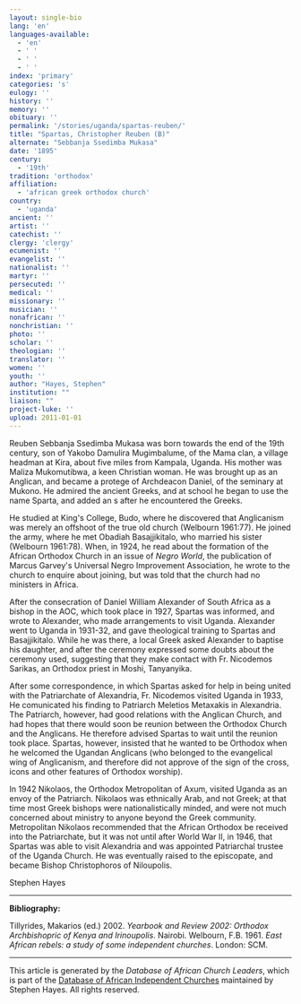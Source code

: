 ```yaml
---
layout: single-bio
lang: 'en'
languages-available:
  - 'en'
  - ' '
  - ' '
  - ' '
index: 'primary'
categories: 's'
eulogy: ''
history: ''
memory: ''
obituary: ''
permalink: '/stories/uganda/spartas-reuben/'
title: "Spartas, Christopher Reuben (B)"
alternate: "Sebbanja Ssedimba Mukasa"
date: '1895'
century:
  - '19th'
tradition: 'orthodox'
affiliation:
  - 'african greek orthodox church'
country:
  - 'uganda'
ancient: ''
artist: ''
catechist: ''
clergy: 'clergy'
ecumenist: ''
evangelist: ''
nationalist: ''
martyr: ''
persecuted: ''
medical: ''
missionary: ''
musician: ''
nonafrican: ''
nonchristian: ''
photo: ''
scholar: ''
theologian: ''
translator: ''
women: ''
youth: ''
author: "Hayes, Stephen"
institution: ""
liaison: ""
project-luke: ''
upload: 2011-01-01
---
```




Reuben Sebbanja Ssedimba Mukasa was born towards the end of the
19th century, son of Yakobo Damulira Mugimbalume, of the Mama clan, a village
headman at Kira, about five miles from Kampala, Uganda. His mother was Maliza
Mukomutibwa, a keen Christian woman. He was brought up as an Anglican, and
became a protege of Archdeacon Daniel, of the seminary at Mukono. He admired the
ancient Greeks, and at school he began to use the name Sparta, and added an s
after he encountered the Greeks.

He studied at King's College, Budo, where he discovered that Anglicanism was
merely an offshoot of the true old church (Welbourn 1961:77). He joined the
army, where he met Obadiah Basajjikitalo, who married his sister (Welbourn
1961:78). When, in 1924, he read about the formation of the African Orthodox
Church in an issue of *Negro World*, the publication of Marcus
Garvey's Universal Negro Improvement Association, he wrote to the church to
enquire about joining, but was told that the church had no ministers in Africa.

After the consecration of Daniel William Alexander of South Africa as a
bishop in the AOC, which took place in 1927, Spartas was informed, and wrote to
Alexander, who made arrangements to visit Uganda. Alexander went to Uganda in
1931-32, and gave theological training to Spartas and Basajjikitalo. While he
was there, a local Greek asked Alexander to baptise his daughter, and after the
ceremony expressed some doubts about the ceremony used, suggesting that they
make contact with Fr. Nicodemos Sarikas, an Orthodox priest in Moshi, Tanyanyika.

After some correspondence, in which Spartas asked for help in being united
with the Patriarchate of Alexandria, Fr. Nicodemos visited Uganda in 1933, He
comunicated his finding to Patriarch Meletios Metaxakis in Alexandria. The
Patriarch, however, had good relations with the Anglican Church, and had hopes
that there would soon be reunion between the Orthodox Church and the Anglicans.
He therefore advised Spartas to wait until the reunion took place. Spartas,
however, insisted that he wanted to be Orthodox when he welcomed the Ugandan
Anglicans (who belonged to the evangelical wing of Anglicanism, and therefore
did not approve of the sign of the cross, icons and other features of Orthodox
worship).

In 1942 Nikolaos, the Orthodox Metropolitan of Axum, visited Uganda as an
envoy of the Patriarch. Nikolaos was ethnically Arab, and not Greek; at that
time most Greek bishops were nationalistically minded, and were not much
concerned about ministry to anyone beyond the Greek community. Metropolitan
Nikolaos recommended that the African Orthodox be received into the
Patriarchate, but it was not until after World War II, in 1946, that Spartas was
able to visit Alexandria and was appointed Patriarchal trustee of the Uganda
Church. He was eventually raised to the episcopate, and became Bishop
Christophoros of Niloupolis.

Stephen Hayes

---

**Bibliography:**

Tillyrides, Makarios (ed.) 2002. *Yearbook and Review
2002: Orthodox Archbishopric of Kenya and Irinoupolis*.
Nairobi.
Welbourn, F.B. 1961. *East African rebels: a study of some
independent churches*. London: SCM.

---

This article is generated by the *Database of African
Church Leaders*, which is part of the [Database of African Independent Churches](http://www.geocities.com/missionalia/aicdb.htm) maintained by Stephen Hayes. All rights reserved.
